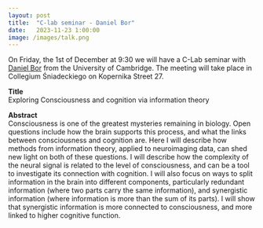 ```yaml
---
layout: post
title:  "C-lab seminar - Daniel Bor"
date:   2023-11-23 1:00:00
image: /images/talk.png
---
```


On Friday, the 1st of December at 9:30 we will have a C-Lab seminar with [Daniel Bor](http://www.danielbor.com/) from the University of Cambridge.
The meeting will take place in Collegium Śniadeckiego on Kopernika Street 27.

**Title**  
Exploring Consciousness and cognition via information theory

**Abstract**  
Consciousness is one of the greatest mysteries remaining in biology. Open questions include how the brain supports this process, and what the links between consciousness and cognition are. Here I will describe how methods from information theory, applied to neuroimaging data, can shed new light on both of these questions. I will describe how the complexity of the neural signal is related to the level of consciousness, and can be a tool to investigate its connection with cognition. I will also focus on ways to split information in the brain into different components, particularly redundant information (where two parts carry the same information), and synergistic information (where information is more than the sum of its parts). I will show that synergistic information is more connected to consciousness, and more linked to higher cognitive function.
